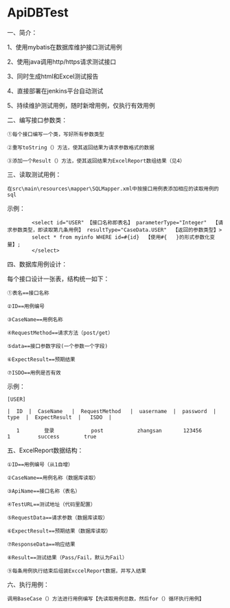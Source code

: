 # ApiDBTest
一、简介：

1、使用mybatis在数据库维护接口测试用例

2、使用java调用http/https请求测试接口

3、同时生成html和Excel测试报告

4、直接部署在jenkins平台自动测试

5、持续维护测试用例，随时新增用例，仅执行有效用例

二、编写接口参数类：

    ①每个接口编写一个类，写好所有参数类型
    
    ②重写toString（）方法，使其返回结果为请求参数格式的数据
    
    ③添加一个Result（）方法，使其返回结果为ExcelReport数组结果（见4）

三、读取测试用例：

    在src\main\resources\mapper\SQLMapper.xml中按接口用例表添加相应的读取用例的sql

 示例：
 
            <select id="USER" 【接口名称即表名】 parameterType="Integer"  【请求参数类型，即读取第几条用例】 resultType="CaseData.USER"  【返回的参数类型】>
            select * from myinfo WHERE id=#{id}  【使用#{   }的形式参数化变量】;
            </select>


四、数据库用例设计：

每个接口设计一张表，结构统一如下：

    ①表名==接口名称
    
    ②ID==用例编号
    
    ③CaseName==用例名称
    
    ④RequestMethod==请求方法（post/get）
    
    ⑤data==接口参数字段(一个参数一个字段)
    
    ⑥ExpectResult==预期结果
    
    ⑦ISDO==用例是否有效

示例：

    [USER]
    
    |  ID  |  CaseName   |  RequestMethod   |  uasername  |  password  |  type  |  ExpectResult  |   ISDO  |
    
       1        登录            post           zhangsan       123456        1         success        true


五、ExcelReport数据结构：

    ①ID==用例编号（从1自增）
    
    ②CaseName==用例名称（数据库读取）
    
    ③ApiName==接口名称（表名）
    
    ④TestURL==测试地址（代码里配置）
    
    ⑤RequestData==请求参数（数据库读取）
    
    ⑥ExpectResult==预期结果（数据库读取）
    
    ⑦ResponseData==响应结果
    
    ⑧Result==测试结果（Pass/Fail，默认为Fail）
    
    ⑨每条用例执行结束后组装ExccelReport数据，并写入结果
    
六、执行用例：

    调用BaseCase（）方法进行用例编写【先读取用例总数，然后for（）循环执行用例】
